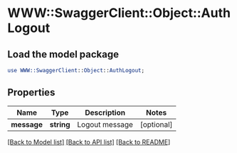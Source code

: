 # WWW::SwaggerClient::Object::AuthLogout

## Load the model package
```perl
use WWW::SwaggerClient::Object::AuthLogout;
```

## Properties
Name | Type | Description | Notes
------------ | ------------- | ------------- | -------------
**message** | **string** | Logout message | [optional] 

[[Back to Model list]](../README.md#documentation-for-models) [[Back to API list]](../README.md#documentation-for-api-endpoints) [[Back to README]](../README.md)


